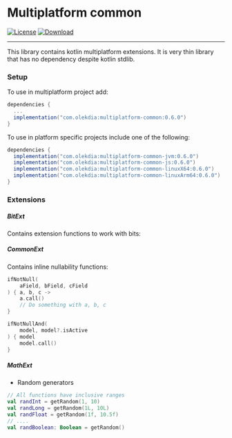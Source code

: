 # Multiplatform common

[![License](https://img.shields.io/badge/License-Apache%202.0-blue.svg)](https://opensource.org/licenses/Apache-2.0) 
[ ![Download](https://api.bintray.com/packages/olekdia/olekdia/multiplatform-common/images/download.svg?version=0.5.25) ](https://bintray.com/olekdia/olekdia/multiplatform-common/0.5.25/link)

---

This library contains kotlin multiplatform extensions.
It is very thin library that has no dependency despite kotlin stdlib.

### Setup

To use in multiplatform project add:

```gradle
dependencies {
  ...
  implementation("com.olekdia:multiplatform-common:0.6.0")
}
```

To use in platform specific projects include one of the following:
```gradle
dependencies {
  implementation("com.olekdia:multiplatform-common-jvm:0.6.0")
  implementation("com.olekdia:multiplatform-common-js:0.6.0")
  implementation("com.olekdia:multiplatform-common-linuxX64:0.6.0")
  implementation("com.olekdia:multiplatform-common-linuxArm64:0.6.0")
}
```

### Extensions

##### BitExt
Contains extension functions to work with bits:

##### CommonExt
Contains inline nullability functions:
```kotlin
ifNotNull(
    aField, bField, cField
) { a, b, c ->
    a.call()
    // Do something with a, b, c
}

ifNotNullAnd(
    model, model?.isActive
) { model
    model.call()
}
```

##### MathExt
* Random generators
```kotlin
// All functions have inclusive ranges
val randInt = getRandom(1, 10)
val randLong = getRandom(1L, 10L) 
val randFloat = getRandom(1f, 10.5f)
// ....
val randBoolean: Boolean = getRandom()
```
